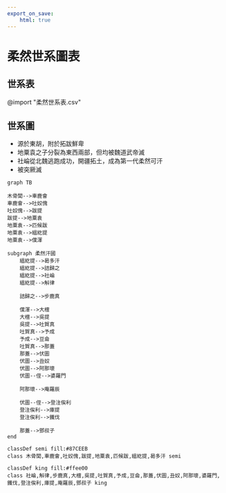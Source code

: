 ```yaml
---
export_on_save:
    html: true
---
```


# 柔然世系圖表

## 世系表

@import "柔然世系表.csv"

## 世系圖
- 源於東胡，附於拓跋鮮卑
- 地粟袁之子分裂為東西兩部，但均被魏道武帝滅
- 社崘從北魏逃跑成功，開疆拓土，成為第一代柔然可汗
- 被突厥滅

```mermaid
graph TB

木骨閭-->車鹿會
車鹿會-->吐奴傀
吐奴傀-->跋提
跋提-->地粟袁
地粟袁-->匹候跋
地粟袁-->縕紇提
地粟袁-->僕渾

subgraph 柔然汗國
    縕紇提-->曷多汗
    縕紇提-->詰歸之
    縕紇提-->社崘
    縕紇提-->斛律

    詰歸之-->步鹿真
    
    僕渾-->大檀
    大檀-->吳提
    吳提-->吐賀真
    吐賀真-->予成
    予成-->豆侖
    吐賀真-->那蓋
    那蓋-->伏圖
    伏圖-->丑奴
    伏圖-->阿那瓌
    伏圖--侄-->婆羅門
    
    阿那瓌-->庵羅辰

    伏圖--侄-->登注俟利
    登注俟利-->庫提
    登注俟利-->鐵伐

    那蓋-->鄧叔子
end

classDef semi fill:#87CEEB
class 木骨閭,車鹿會,吐奴傀,跋提,地粟袁,匹候跋,縕紇提,曷多汗 semi

classDef king fill:#ffee00
class 社崘,斛律,步鹿真,大檀,吳提,吐賀真,予成,豆侖,那蓋,伏圖,丑奴,阿那瓌,婆羅門,鐵伐,登注俟利,庫提,庵羅辰,鄧叔子 king
```